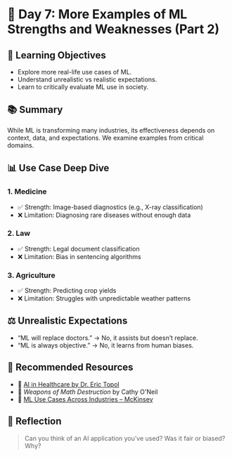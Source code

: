 # 🧠 Day 7: More Examples of ML Strengths and Weaknesses (Part 2)

## 🎯 Learning Objectives
- Explore more real-life use cases of ML.
- Understand unrealistic vs realistic expectations.
- Learn to critically evaluate ML use in society.

## 📚 Summary
While ML is transforming many industries, its effectiveness depends on context, data, and expectations. We examine examples from critical domains.

## 📊 Use Case Deep Dive

### 1. Medicine
- ✅ Strength: Image-based diagnostics (e.g., X-ray classification)
- ❌ Limitation: Diagnosing rare diseases without enough data

### 2. Law
- ✅ Strength: Legal document classification
- ❌ Limitation: Bias in sentencing algorithms

### 3. Agriculture
- ✅ Strength: Predicting crop yields
- ❌ Limitation: Struggles with unpredictable weather patterns

## ⚖️ Unrealistic Expectations
- “ML will replace doctors.” → No, it assists but doesn’t replace.
- “ML is always objective.” → No, it learns from human biases.

## 📌 Recommended Resources
- 🎥 [AI in Healthcare by Dr. Eric Topol](https://www.youtube.com/watch?v=FgxC-JV2xBI)
- 📘 *Weapons of Math Destruction* by Cathy O'Neil
- 📰 [ML Use Cases Across Industries – McKinsey](https://www.mckinsey.com/business-functions/mckinsey-digital/our-insights/the-case-for-ai)

## 🧠 Reflection
> Can you think of an AI application you’ve used? Was it fair or biased? Why?
